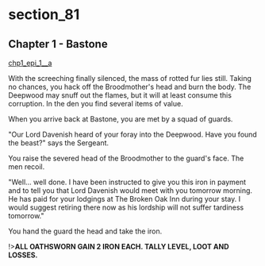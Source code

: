 
# section_81

## Chapter 1 - Bastone

[chp1_epi_1__a](../../decomp/app/src/main/res/raw/chp1_epi_1__a.mp3 ':include :type=audio')

With the screeching finally silenced, the mass of rotted fur lies still. Taking no chances, you hack off the Broodmother's head and burn the body. The Deepwood may snuff out the flames, but it will at least consume this corruption. In the den you find several items of value.

When you arrive back at Bastone, you are met by a squad of guards.

"Our Lord Davenish heard of your foray into the Deepwood. Have you found the beast?" says the Sergeant.

You raise the severed head of the Broodmother to the guard's face. The men recoil.

"Well… well done. I have been instructed to give you this iron in payment and to tell you that Lord Davenish would meet with you tomorrow morning. He has paid for your lodgings at The Broken Oak Inn during your stay. I would suggest retiring there now as his lordship will not suffer tardiness tomorrow."

You hand the guard the head and take the iron.

!>**ALL OATHSWORN GAIN 2 IRON EACH.  TALLY LEVEL, LOOT AND LOSSES.**  


